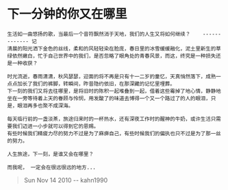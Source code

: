 # 下一分钟的你又在哪里

    生活如一曲悠扬的歌，当最后一个音符飘然消于天地，我们的人生又将如何继续？    ------------- 记 
    清晨的阳光洒下金色的丝线，柔和的风轻轻染在脸庞，春日里的冰雪缓缓融化，泥土里新生的草绿依然嫩白，忙于自己世界中的我们，是否忽略了眼角处的青春风景，而这，终究是一种损失还是一种收获？
     
    时光流逝，春雨潇潇，秋风瑟瑟，迎面的将不再是只有十一二岁的童忆，天真悄然落下，成熟一点点加长了我们的裤脚，转瞬间，昨昔隐约依旧，在那深藏的记忆里埋葬。
    下一刻的我们又将去往哪里，是将旧时的陈积一起堆叠到一起，借着这些霉掉了地心情，静静地坐在一旁等待着上天的眷顾与怜悯，用发酸了的味道去博得一个又一个路过了的人的眼泪，只是，眼泪再多也聚不成深海。
     
    每天临行前的一盏淡茶，旅途归来时的一杯热水，还有深夜工作时的醒神的牛奶，或许生活只需要我们迈进一小步就可以得到它的恩赐。
    有些时候我们精疲力尽的努力不过是为了麻痹自己，有些时候我们的偏执也只不过是为了那一丝的努力。
     
    人生旅途，下一刻，是谁又会在哪里？
    
    而我呢， 一定会在很远很远的地方... 

> Sun Nov 14 2010 -- kahn1990